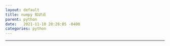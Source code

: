 ```yaml
---
layout: default
title: numpy 知识点
parent: python
date:   2021-11-10 20:28:05 -0400
categories: python
---
```



---
